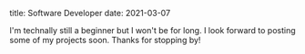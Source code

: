title: Software Developer
date: 2021-03-07

I'm technally still a beginner but I won't be for long. I look forward to posting some of my projects soon. Thanks for stopping by!
